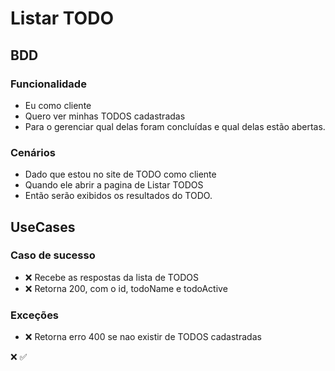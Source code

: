 # Listar TODO

## BDD

### Funcionalidade 

- Eu como cliente
- Quero ver minhas TODOS cadastradas
- Para o gerenciar qual delas foram concluídas e qual delas estão abertas.

### Cenários

- Dado que estou no site de TODO como cliente
- Quando ele abrir a pagina de Listar TODOS
- Então serão exibidos os resultados do TODO.

## UseCases

### Caso de sucesso

- ❌ Recebe as respostas da lista de TODOS
- ❌ Retorna 200, com o id, todoName e todoActive

### Exceções

- ❌ Retorna erro 400 se nao existir de TODOS cadastradas

❌ ✅